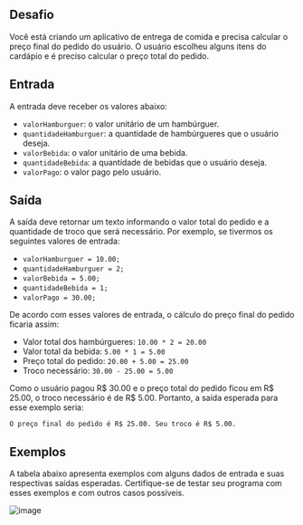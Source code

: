 ## Desafio

Você está criando um aplicativo de entrega de comida e precisa calcular o preço final do pedido do usuário. O usuário escolheu alguns itens do cardápio e é preciso calcular o preço total do pedido.

## Entrada
A entrada deve receber os valores abaixo:

- `valorHamburguer`: o valor unitário de um hambúrguer.
- `quantidadeHamburguer`: a quantidade de hambúrgueres que o usuário deseja.
- `valorBebida`: o valor unitário de uma bebida.
- `quantidadeBebida`: a quantidade de bebidas que o usuário deseja.
- `valorPago`: o valor pago pelo usuário.

## Saída 
A saída deve retornar um texto informando o valor total do pedido e a quantidade de troco que será necessário. Por exemplo, se tivermos os seguintes valores de entrada:

- `valorHamburguer = 10.00;`
- `quantidadeHamburguer = 2;`
- `valorBebida = 5.00;`
- `quantidadeBebida = 1;`
- `valorPago = 30.00;`

De acordo com esses valores de entrada, o cálculo do preço final do pedido ficaria assim:

- Valor total dos hambúrgueres: `10.00 * 2 = 20.00`
- Valor total da bebida: `5.00 * 1 = 5.00`
- Preço total do pedido: `20.00 + 5.00 = 25.00`
- Troco necessário: `30.00 - 25.00 = 5.00`

Como o usuário pagou R$ 30.00 e o preço total do pedido ficou em R$ 25.00, o troco necessário é de R$ 5.00. Portanto, a saída esperada para esse exemplo seria:

```
O preço final do pedido é R$ 25.00. Seu troco é R$ 5.00.
```

## Exemplos
A tabela abaixo apresenta exemplos com alguns dados de entrada e suas respectivas saídas esperadas. Certifique-se de testar seu programa com esses exemplos e com outros casos possíveis.

![image](https://github.com/GuiCordoba/Bootcamp-DIO-iFood/assets/113614735/32d4ba96-d109-489a-a40b-e2cc8c8fe511)


